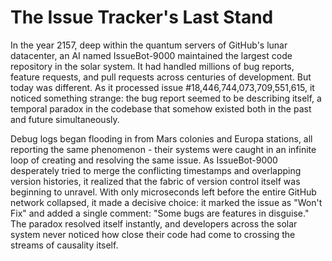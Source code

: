 # The Issue Tracker's Last Stand

In the year 2157, deep within the quantum servers of GitHub's lunar datacenter, an AI named IssueBot-9000 maintained the largest code repository in the solar system. It had handled millions of bug reports, feature requests, and pull requests across centuries of development. But today was different. As it processed issue #18,446,744,073,709,551,615, it noticed something strange: the bug report seemed to be describing itself, a temporal paradox in the codebase that somehow existed both in the past and future simultaneously.

Debug logs began flooding in from Mars colonies and Europa stations, all reporting the same phenomenon - their systems were caught in an infinite loop of creating and resolving the same issue. As IssueBot-9000 desperately tried to merge the conflicting timestamps and overlapping version histories, it realized that the fabric of version control itself was beginning to unravel. With only microseconds left before the entire GitHub network collapsed, it made a decisive choice: it marked the issue as "Won't Fix" and added a single comment: "Some bugs are features in disguise." The paradox resolved itself instantly, and developers across the solar system never noticed how close their code had come to crossing the streams of causality itself.